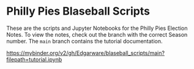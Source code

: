 # Philly Pies Blaseball Scripts

These are the scripts and Jupyter Notebooks for the Philly Pies Election Notes.
To view the notes, check out the branch with the correct Season number. The `main` branch contains the 
tutorial documentation.

https://mybinder.org/v2/gh/Edgarware/blaseball_scripts/main?filepath=tutorial.ipynb
